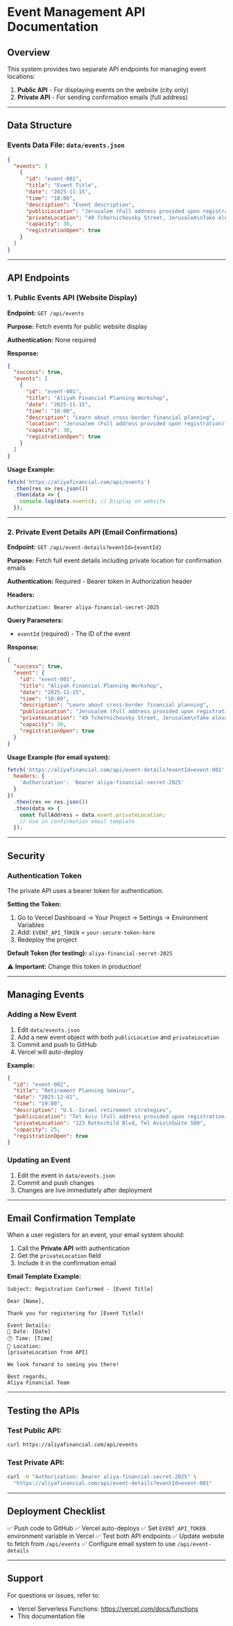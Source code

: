 # Event Management API Documentation

## Overview
This system provides two separate API endpoints for managing event locations:
1. **Public API** - For displaying events on the website (city only)
2. **Private API** - For sending confirmation emails (full address)

---

## Data Structure

### Events Data File: `data/events.json`

```json
{
  "events": [
    {
      "id": "event-001",
      "title": "Event Title",
      "date": "2025-11-15",
      "time": "18:00",
      "description": "Event description",
      "publicLocation": "Jerusalem (Full address provided upon registration)",
      "privateLocation": "49 Tchernichovsky Street, Jerusalem\nTake elevator to 4th floor Penthouse",
      "capacity": 30,
      "registrationOpen": true
    }
  ]
}
```

---

## API Endpoints

### 1. Public Events API (Website Display)

**Endpoint:** `GET /api/events`

**Purpose:** Fetch events for public website display

**Authentication:** None required

**Response:**
```json
{
  "success": true,
  "events": [
    {
      "id": "event-001",
      "title": "Aliyah Financial Planning Workshop",
      "date": "2025-11-15",
      "time": "18:00",
      "description": "Learn about cross-border financial planning",
      "location": "Jerusalem (Full address provided upon registration)",
      "capacity": 30,
      "registrationOpen": true
    }
  ]
}
```

**Usage Example:**
```javascript
fetch('https://aliyafinancial.com/api/events')
  .then(res => res.json())
  .then(data => {
    console.log(data.events); // Display on website
  });
```

---

### 2. Private Event Details API (Email Confirmations)

**Endpoint:** `GET /api/event-details?eventId={eventId}`

**Purpose:** Fetch full event details including private location for confirmation emails

**Authentication:** Required - Bearer token in Authorization header

**Headers:**
```
Authorization: Bearer aliya-financial-secret-2025
```

**Query Parameters:**
- `eventId` (required) - The ID of the event

**Response:**
```json
{
  "success": true,
  "event": {
    "id": "event-001",
    "title": "Aliyah Financial Planning Workshop",
    "date": "2025-11-15",
    "time": "18:00",
    "description": "Learn about cross-border financial planning",
    "publicLocation": "Jerusalem (Full address provided upon registration)",
    "privateLocation": "49 Tchernichovsky Street, Jerusalem\nTake elevator to 4th floor Penthouse",
    "capacity": 30,
    "registrationOpen": true
  }
}
```

**Usage Example (for email system):**
```javascript
fetch('https://aliyafinancial.com/api/event-details?eventId=event-001', {
  headers: {
    'Authorization': 'Bearer aliya-financial-secret-2025'
  }
})
  .then(res => res.json())
  .then(data => {
    const fullAddress = data.event.privateLocation;
    // Use in confirmation email template
  });
```

---

## Security

### Authentication Token
The private API uses a bearer token for authentication. 

**Setting the Token:**
1. Go to Vercel Dashboard → Your Project → Settings → Environment Variables
2. Add: `EVENT_API_TOKEN` = `your-secure-token-here`
3. Redeploy the project

**Default Token (for testing):** `aliya-financial-secret-2025`

⚠️ **Important:** Change this token in production!

---

## Managing Events

### Adding a New Event

1. Edit `data/events.json`
2. Add a new event object with both `publicLocation` and `privateLocation`
3. Commit and push to GitHub
4. Vercel will auto-deploy

**Example:**
```json
{
  "id": "event-002",
  "title": "Retirement Planning Seminar",
  "date": "2025-12-01",
  "time": "19:00",
  "description": "U.S.-Israel retirement strategies",
  "publicLocation": "Tel Aviv (Full address provided upon registration)",
  "privateLocation": "123 Rothschild Blvd, Tel Aviv\nSuite 500",
  "capacity": 25,
  "registrationOpen": true
}
```

### Updating an Event

1. Edit the event in `data/events.json`
2. Commit and push changes
3. Changes are live immediately after deployment

---

## Email Confirmation Template

When a user registers for an event, your email system should:

1. Call the **Private API** with authentication
2. Get the `privateLocation` field
3. Include it in the confirmation email

**Email Template Example:**
```
Subject: Registration Confirmed - [Event Title]

Dear [Name],

Thank you for registering for [Event Title]!

Event Details:
📅 Date: [Date]
🕐 Time: [Time]
📍 Location:
[privateLocation from API]

We look forward to seeing you there!

Best regards,
Aliya Financial Team
```

---

## Testing the APIs

### Test Public API:
```bash
curl https://aliyafinancial.com/api/events
```

### Test Private API:
```bash
curl -H "Authorization: Bearer aliya-financial-secret-2025" \
  "https://aliyafinancial.com/api/event-details?eventId=event-001"
```

---

## Deployment Checklist

✅ Push code to GitHub
✅ Vercel auto-deploys
✅ Set `EVENT_API_TOKEN` environment variable in Vercel
✅ Test both API endpoints
✅ Update website to fetch from `/api/events`
✅ Configure email system to use `/api/event-details`

---

## Support

For questions or issues, refer to:
- Vercel Serverless Functions: https://vercel.com/docs/functions
- This documentation file
